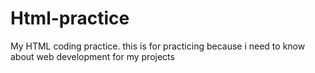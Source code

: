 # Html-practice
My HTML coding practice.
this is for practicing because i need to know about web development for my projects
